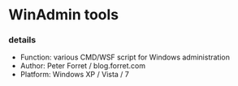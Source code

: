 WinAdmin tools
==============
### details
+   Function: various CMD/WSF script for Windows administration
+   Author: Peter Forret / blog.forret.com
+   Platform: Windows XP / Vista / 7
